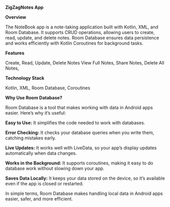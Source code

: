 
**ZigZagNotes App**

**Overview**

The NoteBook app is a note-taking application built with Kotlin, XML, and Room Database. 
It supports CRUD operations, allowing users to create, read, update, and delete notes.
Room Database ensures data persistence and works efficiently with Kotlin Coroutines for background tasks.

**Features**

Create, Read, Update, Delete Notes
View Full Notes,
Share Notes,
Delete All Notes,

**Technology Stack**

Kotlin,
XML,
Room Database,
Coroutines


**Why Use Room Database?**

Room Database is a tool that makes working with data in Android apps easier. 
Here’s why it’s useful:

**Easy to Use:**
It simplifies the code needed to work with databases.

**Error Checking:** 
It checks your database queries when you write them, catching mistakes early.

**Live Updates:**
It works well with LiveData, so your app’s display updates automatically when data changes.

**Works in the Background:** 
It supports coroutines, making it easy to do database work without slowing down your app.

**Saves Data Locally:**
It keeps your data stored on the device, so it’s available even if the app is closed or restarted.

In simple terms, Room Database makes handling local data in Android apps easier, safer, and more efficient.
